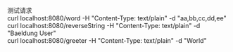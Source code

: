 测试请求  
curl localhost:8080/word -H "Content-Type: text/plain" -d "aa,bb,cc,dd,ee"   
curl localhost:8080/reverseString -H "Content-Type: text/plain" -d "Baeldung User"    
curl localhost:8080/greeter -H "Content-Type: text/plain" -d "World"   
 
